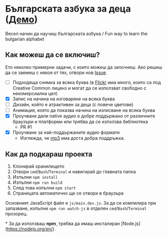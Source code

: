 # Българската азбука за деца ([Демо](http://dzhavatushev.eu/alphabet/))
Весел начин да научиш българската азбука / Fun way to learn the bulgarian alphabet

## Как можеш да се включиш?

Ето няколко примерни задачи, с които можеш да започнеш. Ако решиш да се заемеш с някоя от тях, отвори нов [Issue](https://github.com/dzhavat/bulgarian-alphabet/issues).

- [ ] Подходяща снимка за всяка буква (в [Flickr](https://www.flickr.com/search/?license=2%2C3%2C4%2C5%2C6%2C9&text=&advanced=1) има много, които са под Creative Common лиценз и могат да се използват свободно с некомерсиална цел)
- [x] Запис на начина на изговаряне на всяка буква
- [ ] Дизайн, който е атрактивен за деца (с повече цветове)
- [ ] Анимация, която да показва начина на изписване на всяка буква
- [x] Проучване дали native аудио е добре поддържано от различните браузъри и платформи или трябва да се използва библиотека 
  - PR #1
- [x] Проучване за най-поддържаните аудио формати
  - Изглежда, че [mp3](http://caniuse.com/#feat=mp3) има доста добра поддръжка.

## Как да подкараш проекта
1. Клонирай хранилището
2. Отвори `cmd`/`Bash`/`Terminal` и навигирай до главната папка
3. Изпълни `npm install`
4. Изпълни `npm run build`
5. След това изпълни `npm start`
6. Страницата автоматично ще се отвори в браузъра

Основният JavaScript файл е `js/main.dev.js`. За да се компилира при запазване, изпълни `npm run watch-js` в отделен `cmd`/`Bash`/`Terminal` прозорец.

\* За да използваш **npm**, трябва да имаш инсталиран [Node.js] (https://nodejs.org/en/).
